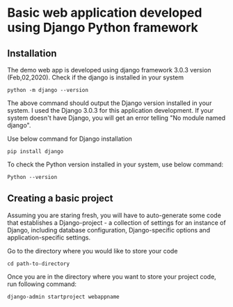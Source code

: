 # Basic web application developed using Django Python framework

## Installation

The demo web app is developed using django framework 3.0.3 version (Feb,02,2020). Check if the django is installed in your system

```
python -m django --version
```

The above command should output the Django version installed in your system. I used the Django 3.0.3 for this application development. If your system doesn't have Django, you will get an error telling "No module named django".

Use below command for Django installation

```
pip install django
```
To check the Python version installed in your system, use below command:

```
Python --version
```
## Creating a basic project

Assuming you are staring fresh, you will have to auto-generate some code that establishes a Django-project - a collection of settings for an instance of Django, including database configuration, Django-specific options and application-specific settings.

Go to the directory where you would like to store your code

```
cd path-to-directory
```

Once you are in the directory where you want to store your project code, run following command:

```
django-admin startproject webappname
```